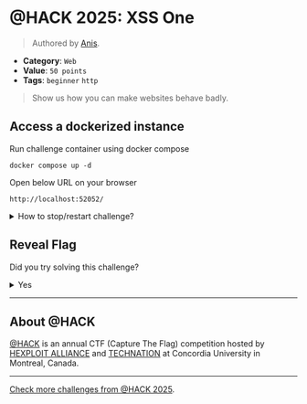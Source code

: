 # @HACK 2025: XSS One

> Authored by [Anis](https://github.com/AnixPasBesoin).

- **Category**: `Web`
- **Value**: `50 points`
- **Tags**: `beginner` `http`

> Show us how you can make websites behave badly.
> 

## Access a dockerized instance

Run challenge container using docker compose
```
docker compose up -d
```
Open below URL on your browser
```
http://localhost:52052/
```
<details>
<summary>
How to stop/restart challenge?
</summary>

To stop the challenge run
```
docker compose stop
```
To restart the challenge run
```
docker compose restart
```

</details>


## Reveal Flag

Did you try solving this challenge?
<details>
<summary>
Yes
</summary>

Did you **REALLY** try solving this challenge?

<details>
<summary>
Yes, I promise!
</summary>

Flag: `ATHACKCTF{0xAAY0U_DID_FIND_AN_X55_HA0xFFHAHA}`

</details>
</details>


---

## About @HACK
[@HACK](https://athackctf.com/) is an annual CTF (Capture The Flag) competition hosted by [HEXPLOIT ALLIANCE](https://hexploit-alliance.com/) and [TECHNATION](https://technationcanada.ca/) at Concordia University in Montreal, Canada.

---
[Check more challenges from @HACK 2025](https://github.com/athack-ctf/AtHackCTF-2025-Challenges).